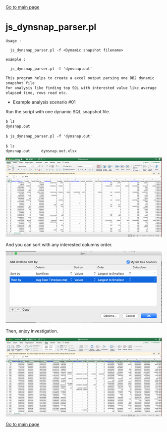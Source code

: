 [Go to main page](https://github.com/junsulee75/db2tools)

js_dynsnap_parser.pl  
===========

	Usage :
  ```
	js_dynsnap_parser.pl -f <Dynamic snapshot filename>  
  ```
	example : 
  ```
	js_dynsnap_parser.pl -f 'dynsnap.out'
  ```
    This program helps to create a excel output parsing one DB2 dynamic snapshot file
    for analysis like finding top SQL with interested value like average elapsed time, rows read etc.   


* Example analysis scenario #01   

Run the script with one dynamic SQL snapshot file.  

```
$ ls
dynsnap.out

$ js_dynsnap_parser.pl -f 'dynsnap.out'

$ ls
dynsnap.out		dynsnap.out.xlsx
```

![alt text][logo1]

[logo1]: images/dynsnap_01.png "dynsnap_01.png : when opened the generated excel"

And you can sort with any interested columns order.

![alt text][logo2]

[logo2]: images/dynsnap_02_sort.png "dynsnap_02_sort.png : Sorting by an interseted column"

Then, enjoy investigation.

![alt text][logo3]

[logo3]: images/dynsnap_03_sorted.png "dynsnap_02_sorted.png : Sorted"

[Go to main page](https://github.com/junsulee75/db2tools)